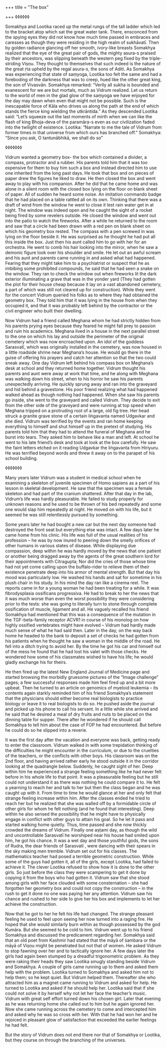 +++
title = "The box"

+++
◊◊◊◊◊◊

Somakhya and Lootika raced up the metal rungs of the tall ladder which
led to the bracket atop which sat the great water tank. There, ensconced
from the spying eyes they did not know how much time passed in embraces
and caresses as though they were residing in the high realm of
sukhāvatī. Then by golden radiance glancing off her smooth, ivory-like
breasts Somakhya realized that the eye of the great pair of gods, the
mighty asura-s praised by their ancestors, was slipping beneath the
western peg fixed by the triple-striding Viṣṇu. They thought to
themselves that such indeed is the nature of the great ṛta upheld by the
regal asura-s, the sons of Aditi. As Somakhya was experiencing that
state of saṃyoga, Lootika too felt the same and had a foreboding of the
darkness that was to creep, hued like the other great king, the son of
Vivasvān. Somakhya remarked: “Verily all sukha is bounded and evanescent
for we are but mortals, much as Vidrum realized. Let us return to the
world of men in the glad glow of the saṃyoga we have enjoyed for the day
may dawn when even that might not be possible. Such is the inescapable
force of Kāla who drives us along the path at the end of which stands
the fierce king wielding the utkrāntida.” As they descended Lootika
said: “Let’s squeeze out the last moments of mirth when we can like the
flash of king Bhoja-deva of the paramāra-s even as our civilization
faded into the twilight of existence. Lootika: “Narrate to me the tale
of Vidrum from former times in that universe from which ours has
branched off.” Somakhya: “Since you ask, O tantunābhikā, we shall do so”

◊◊◊◊◊◊◊

Vidrum wanted a geometry box- the box which contained a divider, a
compass, protractor and a rubber. His parents told him that it was too
expensive for them to buy him such a box and instead directed him to use
one inherited from the long past days. He took that box and on pieces of
paper drew the figures he liked to draw. He then closed the box and went
away to play with his companion. After he did that he came home and was
alone in a silent room with the closed box lying on the floor on blank
sheet of paper. All of sudden he heard some noise. An imitation commando
badge that he had placed on a table rattled all on its own. Thinking
that there was a draft of wind from the window he went to close it lest
rain water get in at night. The window was indeed open and he caught the
sight of a rocket being fired by some revelers outside. He closed the
window and went out into the patio to watch the fireworks. After a while
he returned to the room and saw that a circle had been drawn with a red
pen on blank sheet on which his geometry box rested. The compass with a
pen screwed in was lying on the floor beside it. He was surprised as he
thought he had put all this inside the box. Just then his aunt called
him to go with her for an orchestra. He went to comb his hair looking
into the mirror, when he saw a demonic figure look over his shoulder and
smile. He let out an awful scream and his aunt and parents came running
in and asked what had happened. Fearing that they might take him to a
psychiatrist or suspect that he as imbibing some prohibited compounds,
he said that he had seen a snake on the window. They ran to check the
window out when fireworks lit the dark exterior illuminating a grave
that was in the yonder yard (They had gotten the plot for their house
cheap because it lay on a vast abandoned cemetery, a part of which was
still not cleared up for construction). While they went for the concert
Vidrum queried his folks as to where they had obtained the geometry box.
They told him that it was lying in the house from when they occupied it,
and that it was probably left behind by the contractor or the civil
engineer who built their dwelling.

Now Vidrum had a friend called Meghana whom he had strictly hidden from
his parents prying eyes because they feared he might fall prey to
passion and ruin his academics. Meghana lived in a house in the next
parallel street to the one on which his lay and outside the perimeter of
the original cemetery which was now encroached upon. An idol of the
goddess Sarasvatī, which was originally installed in the cemetery, was
now housed in a little roadside shrine near Meghana’s house. He would go
there in the guise of offering his prayers and catch her attention so
that the two could sneak away. One day Vidrum left behind his compass
box on Meghana’s desk at school and they returned home together. Vidrum
thought his parents and aunt were away at work that time, and he along
with Meghana was walking down his street, when to his horror he saw his
parents unexpectedly arriving. He quickly sprung away and ran into the
graveyard and hid behind a gravestone. His poor friend realizing what
had happened walked ahead as though nothing had happened. When she saw
his parents go inside, she went to the graveyard and called Vidrum. They
decide to exit from the other side of the graveyard and were running at
top speed when Meghana tripped on a protruding root of a large, old fig
tree. Her head struck a granite grave stone of a certain liṅgavanta
named Udgavkar and she died. Vidrum was terrified by the events and ran
home keeping everything to himself and shut himself up in the pretext of
studying. His parents told him that they had to attend the funeral of
Meghana and he burst into tears. They asked him to behave like a man and
left. At school he went to his late friend’s desk and took at look at
the box carefully. He saw the faint letters etched on it reading
Udgavkar the liṅgavanta from Hiriyuru. He was terrified beyond words and
threw it away on to the parapet of his school building.

◊◊◊◊◊◊◊

Many years later Vidrum was a student in medical school when he
examining a skeleton of juvenile specimen of Homo sapiens as a part of
his lesson in skeletal development. He saw that the specimen was a
female skeleton and had part of the cranium shattered. After that day in
the lab, Vidrum’s life was hardly pleasurable. He failed to study
properly for unknown reasons and he used to be thrown of his bed
repeatedly and some one would slap him repeatedly at night. He moved on
with his life, but it seemed he was still relentlessly pursued by
something.

Some years later he had bought a new car but the next day someone had
destroyed the front seat but everything else was intact. A few days
later he came home from his clinic. His life was full of the usual
realities of his profession – he was by now inured to peering down the
smelly orifices of other humans in various states of disease. While
displaying due compassion, deep within he was hardly moved by the news
that one patient or another being dragged away by the agents of the
great southern lord for their appointments with Citragupta; Nor did the
cries of those whose time had not yet come calling upon the
buffalo-rider to relieve them of their existence penetrate deep into his
armor of mental strength. But that day his mood was particularly low. He
washed his hands and sat for sometime in his plush chair in his study.
In his mind the day ran like a cinema reel. The reports came in for a
young woman he had been treating for a while. It was fibrodysplasia
ossificans progressiva. He had to break to her the news that it was much
worse than even the worst possibility they were considering prior to the
tests: she was going to literally turn to stone through complete
ossification of muscle, ligament and all. He vaguely recalled his friend
Somakhya had mentioned that this was a consequence of the mutation in
the TGF-beta-family receptor ACVR1 in course of his monolog on how
highly ossified vertebrates might have evolved – Vidrum had hardly made
much sense of what he had said then. Later in the day, on the way back
home he headed to the bank to deposit a set of checks he had gotten from
his patients when he thought he saw a woman in the middle of the road.
He fell into a ditch trying to avoid her. By the time he got his car and
himself out of the mess he found that he had lost his valet with those
checks. He wondered how some of his classmates wished to have his life;
he would gladly exchange his for theirs.

He then fired up the latest New England Journal of Medicine page and
started browsing the morbidly gruesome pictures of the “Image challenge”
pages; a few successful responses made him feel fired up and a bit more
upbeat. Then he turned to an article on genomics of myeloid leukemia –
its contents again starkly reminded him of his friend Somakhya’s
statement that the physicians should either become real biologists to
practice biology or leave it to real biologists to do so. He pushed
aside the journal and picked up his phone to call his servant. In a
little while she arrived and he said that he desired a meal of dry
fruits and nuts to be placed on the dinning table for supper. There
after he wondered if he should call Somakhya to tell him about the case
of FOP he had encountered. But before he could do so he slipped into a
reverie.

It was the first day after the vacation and everyone was back, getting
ready to enter the classroom. Vidrum walked in with some trepidation
thinking of the difficulties he might encounter in the curriculum, or
due to the cruelties of the teachers, or the conflicts with other boys.
His classroom was on the 2nd floor, and having arrived rather early he
stood outside it in the corridor looking at the quadrangle below.
Suddenly, he caught sight of her. Deep within him he experienced a
strange feeling something like he had never felt before in his whole
life to that point. It was a pleasurable feeling but he still could not
understand it as there was nothing he could compare it to. He felt a
yearning to reach her and talk to her but then the class began and he
was caught up with it. From time to time he would glance at her and only
felt that strange feeling increase within him. After the classes ended
he tried to reach her but he realized that she was walled off by a
formidable circle of other girls for whom he felt nothing (and he found
that interesting). Deep within he also sensed the possibility that he
might have to physically engage in conflict with other guys to attain
his goal. So he let it pass and started walking home quietly. Thus, time
passed and she now thickly crowded the dreams of Vidrum. Finally one
aṣṭami day, as though the wild and uncontrollable Sarasvatī he
worshiped near his house had smiled upon him, he got his chance. It was
a wet day and those youthful gods, the sons of Rudra, the dear friends
of Sarasvatī , were dancing with their spears in the sky making men
tremble. Vidrum set out for his classes. The mathematics teacher had
posed a terrible geometric construction. While some of the guys had
gotten it, all of the girls, except Lootika, had failed to achieve it.
The clever Lootika refused to show how it is done to the other girls. So
just before the class they were scampering to get it done by copying it
from the boys who had gotten it. Vidrum saw that she stood among girls
with her face clouded with some consternation – she had forgotten her
geometry box and could not copy the construction – in the rush to get it
done no one was paying her any attention. Vidrum saw his chance and
rushed to her side to give her his box and implements to let her achieve
the construction.

Now that he got to her he felt his life had changed. The strange
pleasant feeling he used to feel upon seeing her now turned into a
raging fire. He hoped that she would similarly burn within as though
possessed by the god Kumāra. But she seemed to be cold to him. Vidrum
went up to his friend Somakhya and discussed the predicament regarding
her. Somakhya said that an old poet from Kashmir had stated that the
māyā of śambara or the māyā of Viṣṇu might be penetrated but not that
of women. He asked Vidrum to stop fawning over her and to tactically
ignore her. A few days later the girls had again been stumped by a
dreadful trigonometric problem. As they were raking their heads they saw
Lootika smugly standing beside Vidrum and Somakhya. A couple of girls
came running up to them and asked them help with the problem. Lootika
turned to Somakhya and asked him not to help them; so he kept quiet. But
Vidrum helped them. Thereafter she who attracted him as a magnet came
running to Vidrum and asked for help. He turned to Lootika and asked if
he should help her. Lootika said that if she could not solve it by
herself why not let her face the teacher’s music. Vidrum with great self
effort turned down his chosen girl. Later that evening as he was
returning home she called out to him but he again ignored her. Now she
came running across the cemetery to come and intercepted him and asked
why he was so cross with her. With that he had won her and he rejoiced
in pleasant glow of satisfaction that exceeded the earlier feelings he
had felt.

But the story of Vidrum does not end there nor that of Somakhya or
Lootika, but they course on through the branching of the universes.

